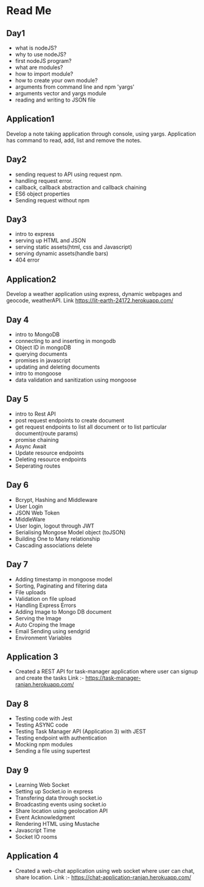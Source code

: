 
# Read Me

## Day1

* what is nodeJS?
* why to use nodeJS?
* first nodeJS program?
* what are modules?
* how to import module?
* how to create your own module?
* arguments from command line and npm 'yargs'
* arguments vector and yargs module
* reading and writing to JSON file

## Application1

  Develop a note taking application through console, using yargs. Application has command to read, add, list and remove the notes.

## Day2

* sending request to API using request npm.
* handling request error.
* callback, callback abstraction and callback chaining
* ES6 object properties
* Sending request without npm

## Day3

* intro to express
* serving up HTML and JSON
* serving static assets(html, css and Javascript)
* serving dynamic assets(handle bars)
* 404 error

## Application2

  Develop a weather application using express, dynamic webpages and geocode, weatherAPI.
  Link <https://lit-earth-24172.herokuapp.com/>

## Day 4

* intro to MongoDB
* connecting to and inserting in mongodb
* Object ID in mongoDB
* querying documents
* promises in javascript
* updating and deleting documents
* intro to mongoose
* data validation and sanitization using mongoose

## Day 5

* intro to Rest API
* post request endpoints to create document
* get request endpoints to list all document or to list particular document(route params)
* promise chaining
* Async Await
* Update resource endpoints
* Deleting resource endpoints
* Seperating routes

## Day 6

* Bcrypt, Hashing and Middleware
* User Login
* JSON Web Token
* MiddleWare
* User login, logout through JWT
* Serialising Mongose Model object (toJSON)
* Building One to Many relationship
* Cascading associations delete

## Day 7

* Adding timestamp in mongoose model
* Sorting, Paginating and filtering data
* File uploads
* Validation on file upload
* Handling Express Errors
* Adding Image to Mongo DB document
* Serving the Image
* Auto Croping the Image
* Email Sending using sendgrid
* Environment Variables

## Application 3

* Created a REST API for task-manager application where user can signup and create the tasks
Link :- <https://task-manager-ranjan.herokuapp.com/>

## Day 8

* Testing code with Jest
* Testing ASYNC code
* Testing Task Manager API (Application 3) with JEST
* Testing endpoint with authentication
* Mocking npm modules
* Sending a file using supertest

## Day 9

* Learning Web Socket
* Setting up Socket.io in express
* Transfering data through socket.io
* Broadcasting events using socket.io
* Share location using geolocation API
* Event Acknowledgment
* Rendering HTML using Mustache
* Javascript Time
* Socket IO rooms

## Application 4

* Created a web-chat application using web socket where user can chat, share location.
Link :- <https://chat-application-ranjan.herokuapp.com/>
